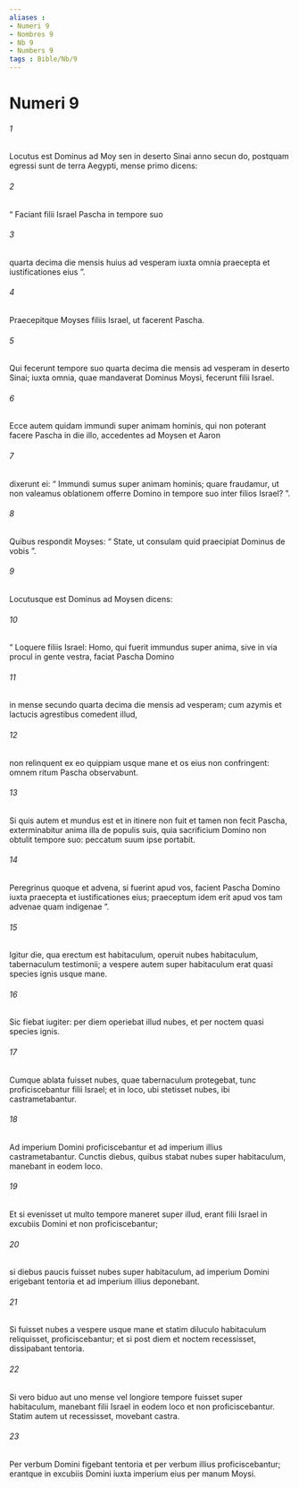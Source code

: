 ```yaml
---
aliases : 
- Numeri 9
- Nombres 9
- Nb 9
- Numbers 9
tags : Bible/Nb/9
---
```


# Numeri 9

###### 1
Locutus est Dominus ad Moy sen in deserto Sinai anno secun do, postquam egressi sunt de terra Aegypti, mense primo dicens: 
###### 2
“ Faciant filii Israel Pascha in tempore suo 
###### 3
quarta decima die mensis huius ad vesperam iuxta omnia praecepta et iustificationes eius ”. 
###### 4
Praecepitque Moyses filiis Israel, ut facerent Pascha. 
###### 5
Qui fecerunt tempore suo quarta decima die mensis ad vesperam in deserto Sinai; iuxta omnia, quae mandaverat Dominus Moysi, fecerunt filii Israel.
###### 6
Ecce autem quidam immundi super animam hominis, qui non poterant facere Pascha in die illo, accedentes ad Moysen et Aaron 
###### 7
dixerunt ei: “ Immundi sumus super animam hominis; quare fraudamur, ut non valeamus oblationem offerre Domino in tempore suo inter filios Israel? ”. 
###### 8
Quibus respondit Moyses: “ State, ut consulam quid praecipiat Dominus de vobis ”.
###### 9
Locutusque est Dominus ad Moysen dicens: 
###### 10
“ Loquere filiis Israel: Homo, qui fuerit immundus super anima, sive in via procul in gente vestra, faciat Pascha Domino 
###### 11
in mense secundo quarta decima die mensis ad vesperam; cum azymis et lactucis agrestibus comedent illud, 
###### 12
non relinquent ex eo quippiam usque mane et os eius non confringent: omnem ritum Pascha observabunt.
###### 13
Si quis autem et mundus est et in itinere non fuit et tamen non fecit Pascha, exterminabitur anima illa de populis suis, quia sacrificium Domino non obtulit tempore suo: peccatum suum ipse portabit. 
###### 14
Peregrinus quoque et advena, si fuerint apud vos, facient Pascha Domino iuxta praecepta et iustificationes eius; praeceptum idem erit apud vos tam advenae quam indigenae ”.
###### 15
Igitur die, qua erectum est habitaculum, operuit nubes habitaculum, tabernaculum testimonii; a vespere autem super habitaculum erat quasi species ignis usque mane. 
###### 16
Sic fiebat iugiter: per diem operiebat illud nubes, et per noctem quasi species ignis. 
###### 17
Cumque ablata fuisset nubes, quae tabernaculum protegebat, tunc proficiscebantur filii Israel; et in loco, ubi stetisset nubes, ibi castrametabantur. 
###### 18
Ad imperium Domini proficiscebantur et ad imperium illius castrametabantur. Cunctis diebus, quibus stabat nubes super habitaculum, manebant in eodem loco. 
###### 19
Et si evenisset ut multo tempore maneret super illud, erant filii Israel in excubiis Domini et non proficiscebantur; 
###### 20
si diebus paucis fuisset nubes super habitaculum, ad imperium Domini erigebant tentoria et ad imperium illius deponebant. 
###### 21
Si fuisset nubes a vespere usque mane et statim diluculo habitaculum reliquisset, proficiscebantur; et si post diem et noctem recessisset, dissipabant tentoria. 
###### 22
Si vero biduo aut uno mense vel longiore tempore fuisset super habitaculum, manebant filii Israel in eodem loco et non proficiscebantur. Statim autem ut recessisset, movebant castra.
###### 23
Per verbum Domini figebant tentoria et per verbum illius proficiscebantur; erantque in excubiis Domini iuxta imperium eius per manum Moysi.
